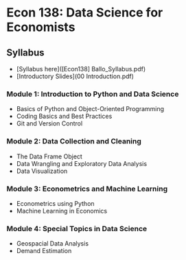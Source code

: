 # Econ 138: Data Science for Economists

## Syllabus
- [Syllabus here]([Econ138] Ballo_Syllabus.pdf)
- [Introductory Slides](00 Introduction.pdf)

### Module 1: Introduction to Python and Data Science
- Basics of Python and Object-Oriented Programming
- Coding Basics and Best Practices
- Git and Version Control

### Module 2: Data Collection and Cleaning
- The Data Frame Object
- Data Wrangling and Exploratory Data Analysis
- Data Visualization

### Module 3: Econometrics and Machine Learning
- Econometrics using Python
- Machine Learning in Economics

### Module 4: Special Topics in Data Science
- Geospacial Data Analysis
- Demand Estimation
